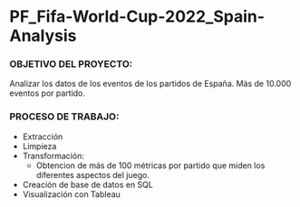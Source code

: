 # PF_Fifa-World-Cup-2022_Spain-Analysis

### OBJETIVO DEL PROYECTO:
Analizar los datos de los eventos de los partidos de España. Más de 10.000 eventos por partido.

### PROCESO DE TRABAJO:
- Extracción
- Limpieza
- Transformación:
    - Obtencion de más de 100 métricas por partido que miden los diferentes aspectos del juego.
- Creación de base de datos en SQL
- Visualización con Tableau



